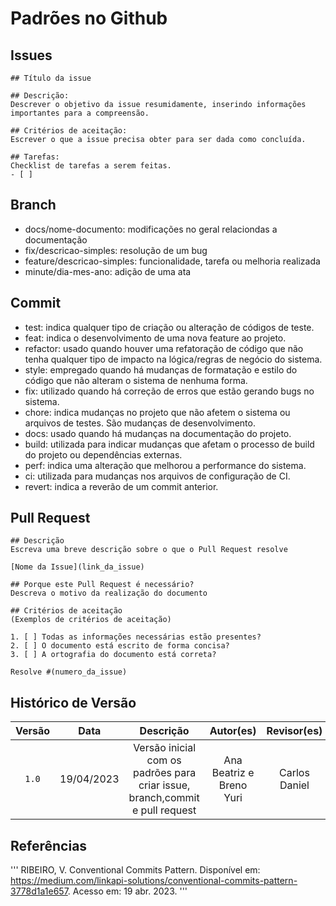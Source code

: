 # Padrões no Github

## Issues

```
## Título da issue

## Descrição: 
Descrever o objetivo da issue resumidamente, inserindo informações importantes para a compreensão.

## Critérios de aceitação: 
Escrever o que a issue precisa obter para ser dada como concluída.

## Tarefas:
Checklist de tarefas a serem feitas.
- [ ]
```

## Branch

- docs/nome-documento: modificações no geral relaciondas a documentação
- fix/descricao-simples: resolução de um bug
- feature/descricao-simples: funcionalidade, tarefa ou melhoria realizada
- minute/dia-mes-ano: adição de uma ata

## Commit

- test: indica qualquer tipo de criação ou alteração de códigos de teste.
- feat: indica o desenvolvimento de uma nova feature ao projeto. 
- refactor: usado quando houver uma refatoração de código que não tenha qualquer tipo de impacto na lógica/regras de negócio do sistema.
- style: empregado quando há mudanças de formatação e estilo do código que não alteram o sistema de nenhuma forma.
- fix: utilizado quando há correção de erros que estão gerando bugs no sistema.
- chore: indica mudanças no projeto que não afetem o sistema ou arquivos de testes. São mudanças de desenvolvimento.
- docs: usado quando há mudanças na documentação do projeto.
- build: utilizada para indicar mudanças que afetam o processo de build do projeto ou dependências externas.
- perf: indica uma alteração que melhorou a performance do sistema.
- ci: utilizada para mudanças nos arquivos de configuração de CI.
- revert: indica a reverão de um commit anterior.

## Pull Request

```
## Descrição
Escreva uma breve descrição sobre o que o Pull Request resolve

[Nome da Issue](link_da_issue)

## Porque este Pull Request é necessário?
Descreva o motivo da realização do documento

## Critérios de aceitação
(Exemplos de critérios de aceitação)

1. [ ] Todas as informações necessárias estão presentes?
2. [ ] O documento está escrito de forma concisa?
3. [ ] A ortografia do documento está correta?

Resolve #(numero_da_issue)
```
## Histórico de Versão

|   Versão   | Data  |                      Descrição                      |    Autor(es)     |  Revisor(es)  |
| :--------: | :---: | :-------------------------------------------------: | :--------------: | :-----------: |
| `1.0`      | 19/04/2023 | Versão inicial com os padrões para criar issue, branch,commit e pull request | Ana Beatriz e Breno Yuri | Carlos Daniel |

## Referências
'''
RIBEIRO, V. Conventional Commits Pattern. Disponível em: <https://medium.com/linkapi-solutions/conventional-commits-pattern-3778d1a1e657>. Acesso em: 19 abr. 2023.
‌'''
